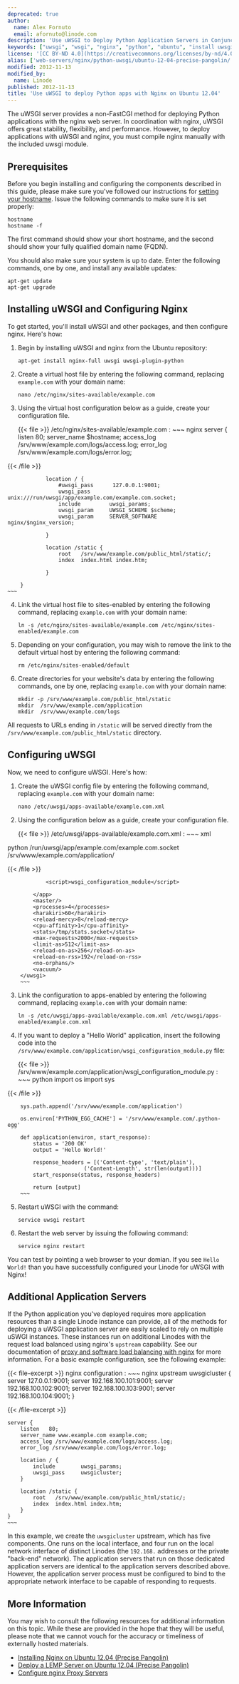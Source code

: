 ```yaml
---
deprecated: true
author:
  name: Alex Fornuto
  email: afornuto@linode.com
description: 'Use uWSGI to Deploy Python Application Servers in Conjunction with Nginx.'
keywords: ["uwsgi", "wsgi", "nginx", "python", "ubuntu", "install uwsgi", "deploy python applications with nginx", "virtual host"]
license: '[CC BY-ND 4.0](https://creativecommons.org/licenses/by-nd/4.0)'
alias: ['web-servers/nginx/python-uwsgi/ubuntu-12-04-precise-pangolin/','websites/nginx/wsgi-using-uwsgi-and-nginx-on-ubuntu-12-04-precise-pangolin/index.cfm/','websites/nginx/wsgi-using-uwsgi-and-nginx-on-ubuntu-12-04-precise-pangolin/','websites/nginx/how-to-install-uwsgi-with-nginx-on-ubuntu-12-04-precise-pangolin/','websites/nginx/use-uwsgi-to-deploy-Python-apps-with-nginx-on-ubuntu-12-04/']
modified: 2012-11-13
modified_by:
  name: Linode
published: 2012-11-13
title: 'Use uWSGI to deploy Python apps with Nginx on Ubuntu 12.04'
---
```


The uWSGI server provides a non-FastCGI method for deploying Python applications with the nginx web server. In coordination with nginx, uWSGI offers great stability, flexibility, and performance. However, to deploy applications with uWSGI and nginx, you must compile nginx manually with the included uwsgi module.

Prerequisites
-------------

Before you begin installing and configuring the components described in this guide, please make sure you've followed our instructions for [setting your hostname](/docs/getting-started#sph_setting-the-hostname). Issue the following commands to make sure it is set properly:

    hostname
    hostname -f

The first command should show your short hostname, and the second should show your fully qualified domain name (FQDN).

You should also make sure your system is up to date. Enter the following commands, one by one, and install any available updates:

    apt-get update
    apt-get upgrade

Installing uWSGI and Configuring Nginx
--------------------------------------

To get started, you'll install uWSGI and other packages, and then configure nginx. Here's how:

1.  Begin by installing uWSGI and nginx from the Ubuntu repository:

        apt-get install nginx-full uwsgi uwsgi-plugin-python

2.  Create a virtual host file by entering the following command, replacing `example.com` with your domain name:

        nano /etc/nginx/sites-available/example.com

3.  Using the virtual host configuration below as a guide, create your configuration file.

    {{< file >}}
/etc/nginx/sites-available/example.com
:   ~~~ nginx
server {
listen          80;
server_name     $hostname;
access_log /srv/www/example.com/logs/access.log;
error_log /srv/www/example.com/logs/error.log;

{{< /file >}}

                location / {
                    #uwsgi_pass      127.0.0.1:9001;
                    uwsgi_pass      unix:///run/uwsgi/app/example.com/example.com.socket;
                    include         uwsgi_params;
                    uwsgi_param     UWSGI_SCHEME $scheme;
                    uwsgi_param     SERVER_SOFTWARE    nginx/$nginx_version;

                }

                location /static {
                    root   /srv/www/example.com/public_html/static/;
                    index  index.html index.htm;

                }

        }
    ~~~
4.  Link the virtual host file to sites-enabled by entering the following command, replacing `example.com` with your domain name:

        ln -s /etc/nginx/sites-available/example.com /etc/nginx/sites-enabled/example.com

5.  Depending on your configuration, you may wish to remove the link to the default virtual host by entering the following command:

        rm /etc/nginx/sites-enabled/default

6.  Create directories for your website's data by entering the following commands, one by one, replacing `example.com` with your domain name:

        mkdir -p /srv/www/example.com/public_html/static
        mkdir  /srv/www/example.com/application
        mkdir  /srv/www/example.com/logs

All requests to URLs ending in `/static` will be served directly from the `/srv/www/example.com/public_html/static` directory.

Configuring uWSGI
-----------------

Now, we need to configure uWSGI. Here's how:

1.  Create the uWSGI config file by entering the following command, replacing `example.com` with your domain name:

        nano /etc/uwsgi/apps-available/example.com.xml

2.  Using the configuration below as a guide, create your configuration file.

    {{< file >}}
/etc/uwsgi/apps-available/example.com.xml
:   ~~~ xml
<uwsgi>
<plugin>python</plugin>
<socket>/run/uwsgi/app/example.com/example.com.socket</socket>
<pythonpath>/srv/www/example.com/application/</pythonpath>
<app mountpoint="/">

{{< /file >}}

                <script>wsgi_configuration_module</script>

            </app>
            <master/>
            <processes>4</processes>
            <harakiri>60</harakiri>
            <reload-mercy>8</reload-mercy>
            <cpu-affinity>1</cpu-affinity>
            <stats>/tmp/stats.socket</stats>
            <max-requests>2000</max-requests>
            <limit-as>512</limit-as>
            <reload-on-as>256</reload-on-as>
            <reload-on-rss>192</reload-on-rss>
            <no-orphans/>
            <vacuum/>
        </uwsgi>
        ~~~

3.  Link the configuration to apps-enabled by entering the following command, replacing `example.com` with your domain name:

        ln -s /etc/uwsgi/apps-available/example.com.xml /etc/uwsgi/apps-enabled/example.com.xml

4.  If you want to deploy a "Hello World" application, insert the following code into the `/srv/www/example.com/application/wsgi_configuration_module.py` file:

    {{< file >}}
/srv/www/example.com/application/wsgi\_configuration\_module.py
:   ~~~ python
import os
import sys

{{< /file >}}

        sys.path.append('/srv/www/example.com/application')

        os.environ['PYTHON_EGG_CACHE'] = '/srv/www/example.com/.python-egg'

        def application(environ, start_response):
            status = '200 OK'
            output = 'Hello World!'

            response_headers = [('Content-type', 'text/plain'),
                            ('Content-Length', str(len(output)))]
            start_response(status, response_headers)

            return [output]
        ~~~
5.  Restart uWSGI with the command:

        service uwsgi restart

6.  Restart the web server by issuing the following command:

        service nginx restart

You can test by pointing a web browser to your domian. If you see `Hello World!` than you have successfully configured your Linode for uWSGI with Nginx!

Additional Application Servers
------------------------------

If the Python application you've deployed requires more application resources than a single Linode instance can provide, all of the methods for deploying a uWSGI application server are easily scaled to rely on multiple uSWGI instances. These instances run on additional Linodes with the request load balanced using nginx's `upstream` capability. See our documentation of [proxy and software load balancing with nginx](/docs/uptime/loadbalancing/how-to-use-nginx-as-a-front-end-proxy-server-and-software-load-balancer) for more information. For a basic example configuration, see the following example:

{{< file-excerpt >}}
nginx configuration
:   ~~~ nginx
upstream uwsgicluster {
server 127.0.0.1:9001;
server 192.168.100.101:9001;
server 192.168.100.102:9001;
server 192.168.100.103:9001;
server 192.168.100.104:9001;
}

{{< /file-excerpt >}}

    server {
        listen   80;
        server_name www.example.com example.com;
        access_log /srv/www/example.com/logs/access.log;
        error_log /srv/www/example.com/logs/error.log;

        location / {
            include        uwsgi_params;
            uwsgi_pass     uwsgicluster;
        }

        location /static {
            root   /srv/www/example.com/public_html/static/;
            index  index.html index.htm;
        }
    }
    ~~~

In this example, we create the `uwsgicluster` upstream, which has five components. One runs on the local interface, and four run on the local network interface of distinct Linodes (the `192.168.` addresses or the private "back-end" network). The application servers that run on those dedicated application servers are identical to the application servers described above. However, the application server process must be configured to bind to the appropriate network interface to be capable of responding to requests.

More Information
----------------

You may wish to consult the following resources for additional information on this topic. While these are provided in the hope that they will be useful, please note that we cannot vouch for the accuracy or timeliness of externally hosted materials.

- [Installing Nginx on Ubuntu 12.04 (Precise Pangolin)](/docs/websites/apache/apache-2-web-server-on-ubuntu-12-04-lts-precise-pangolin)
- [Deploy a LEMP Server on Ubuntu 12.04 (Precise Pangolin)](/docs/lemp-guides/ubuntu-12.04-precise-pangolin)
- [Configure nginx Proxy Servers](/docs/uptime/loadbalancing/how-to-use-nginx-as-a-front-end-proxy-server-and-software-load-balancer)
